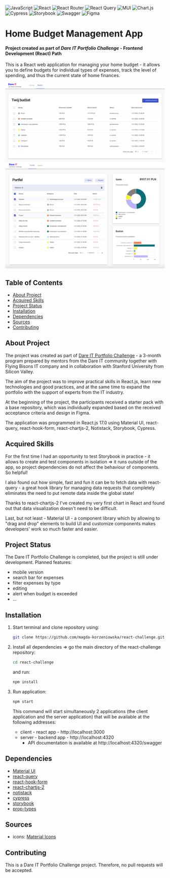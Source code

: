 ![JavaScript](https://img.shields.io/badge/javascript-%23323330.svg?style=for-the-badge&logo=javascript&logoColor=%23F7DF1E) ![React](https://img.shields.io/badge/React-20232A?style=for-the-badge&logo=react&logoColor=61DAFB) ![React Router](https://img.shields.io/badge/React_Router-CA4245?style=for-the-badge&logo=react-router&logoColor=white) ![React Query](https://img.shields.io/badge/-React%20Query-FF4154?style=for-the-badge&logo=react%20query&logoColor=white) ![MUI](https://img.shields.io/badge/MUI-%230081CB.svg?style=for-the-badge&logo=mui&logoColor=white) ![Chart.js](https://img.shields.io/badge/chart.js-F5788D.svg?style=for-the-badge&logo=chart.js&logoColor=white) ![Cypress](https://img.shields.io/badge/Cypress-17202C?style=for-the-badge&logo=cypress&logoColor=white) ![Storybook](https://img.shields.io/badge/-Storybook-FF4785?style=for-the-badge&logo=storybook&logoColor=white) ![Swagger](https://img.shields.io/badge/-Swagger-%23Clojure?style=for-the-badge&logo=swagger&logoColor=white) ![Figma](https://img.shields.io/badge/figma-%23F24E1E.svg?style=for-the-badge&logo=figma&logoColor=white)

# Home Budget Management App

#### Project created as part of _Dare IT Portfolio Challenge_ - Frontend Development (React) Path

This is a React web application for managing your home budget - it allows you to define budgets for individual types of expenses, track the level of spending, and thus the current state of home finances.

![Budget Page ](/client/src/assets/budget_page.png)
![Wallet Page ](/client/src/assets/wallet_page.png)

## Table of Contents

- [About Project](#about-project)
- [Acquired Skills](#acquired-skills)
- [Project Status](#project-status)
- [Installation](#installation)
- [Dependencies](#dependencies)
- [Sources](#sources)
- [Contributing](#contributing)

## About Project

The project was created as part of [Dare IT Portfolio Challenge](https://www.dareit.io) - a 3-month program prepared by mentors from the Dare IT community together with Flying Bisons IT company and in collaboration with Stanford University from Silicon Valley.

The aim of the project was to improve practical skills in React.js, learn new technologies and good practices, and at the same time to expand the portfolio with the support of experts from the IT industry.

At the beginning of the project, the participants received a starter pack with a base repository, which was individually expanded based on the received acceptance criteria and design in Figma.

The application was programmed in React.js 17.0 using Material UI, react-query, react-hook-form, react-chartjs-2, Notistack, Storybook, Cypress.

## Acquired Skills

For the first time I had an opportunity to test Storybook in practice - it allows to create and test components in isolation => it runs outside of the app, so project dependencies do not affect the behaviour of components. So helpful!

I also found out how simple, fast and fun it can be to fetch data with react-query - a great hook library for managing data requests that completely eliminates the need to put remote data inside the global state!

Thanks to react-chartjs-2 I've created my very first chart in React and found out that data visualization doesn't need to be difficult.

Last, but not least - Material UI - a component library which by allowing to "drag and drop" elements to build UI and customize components makes developers' work so much faster and easier.

## Project Status

The Dare IT Portfolio Challenge is completed, but the project is still under development.
Planned features:

- mobile version
- search bar for expenses
- filter expenses by type
- editing
- alert when budget is exceeded
- ...

## Installation

1. Start terminal and clone repository using:
   ```bash
   git clone https://github.com/magda-korzeniowska/react-challenge.git`
   ```
2. Install all dependencies => go the main directory of the react-challenge repository:

   ```bash
   cd react-challenge
   ```

   and run:

   ```bash
   npm install
   ```

3. Run application:

   ```bash
   npm start
   ```

   This command will start simultaneously 2 applications (the client application and the server application) that will be available at the following addresses:

   - client - react app - http://localhost:3000
   - server - backend app - http://localhost:4320
     - API documentation is available at http://localhost:4320/swagger

## Dependencies

- [Material UI](https://mui.com)
- [react-query](https://react-query.tanstack.com)
- [react-hook-form](https://react-hook-form.com)
- [react-chartjs-2](https://github.com/reactchartjs/react-chartjs-2)
- [notistack](https://iamhosseindhv.com/notistack)
- [cypress](https://www.cypress.io)
- [storybook](https://storybook.js.org)
- [prop-types](https://www.npmjs.com/package/prop-types)

## Sources

- icons: [Material Icons](https://mui.com/components/material-icons/)

## Contributing

This is a Dare IT Portfolio Challenge project. Therefore, no pull requests will be accepted.
